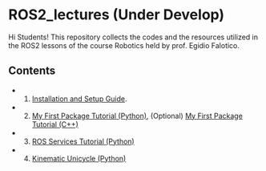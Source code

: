# ROS2_lectures (Under Develop)
Hi Students! 
This repository collects the codes and the resources utilized in the ROS2 lessons of the course Robotics held by prof. Egidio Falotico.

## Contents
- 1. [Installation and Setup Guide](https://github.com/BRAIR-Education/ROS2_lectures/tree/main/installation).
- 2. [My First Package Tutorial (Python)](https://github.com/BRAIR-Education/ROS2_lectures/tree/main/py_pubsub), (Optional) [My First Package Tutorial (C++)](https://github.com/BRAIR-Education/ROS2_lectures/tree/main/cpp_pubsub)
- 3. [ROS Services Tutorial (Python)](https://github.com/BRAIR-Education/ROS2_lectures/tree/main/py_srvcli)
- 4. [Kinematic Unicycle (Python)](https://github.com/BRAIR-Education/ROS2_lectures/tree/main/kin_unicycle)